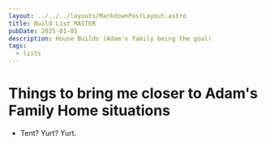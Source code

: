 ```yaml
---
layout: ../../../layouts/MarkdownPostLayout.astro
title: Build List MASTER
pubDate: 2025-01-05
description: House Builds (Adam's family being the goal)
tags:
  - lists
---
```

# Things to bring me closer to Adam's Family Home situations


- Tent? Yurt? Yurt.